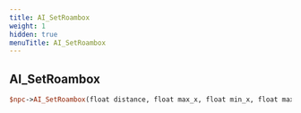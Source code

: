 ```yaml
---
title: AI_SetRoambox
weight: 1
hidden: true
menuTitle: AI_SetRoambox
---
```

## AI_SetRoambox
```perl
$npc->AI_SetRoambox(float distance, float max_x, float min_x, float max_y, float min_y, [uint32 max_delay = 2500], [uint32 min_delay = 2500])
```